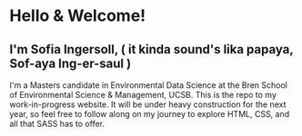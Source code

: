 # Hello & Welcome!

## I'm Sofia Ingersoll, ( it kinda sound's lika papaya, Sof-aya Ing-er-saul )

I'm a Masters candidate in Environmental Data Science at the Bren School of Environmental Science & Management, UCSB. This is the repo to my work-in-progress website. It will be under heavy construction for the next year, so feel free to follow along on my journey to explore HTML, CSS, and all that SASS has to offer.
